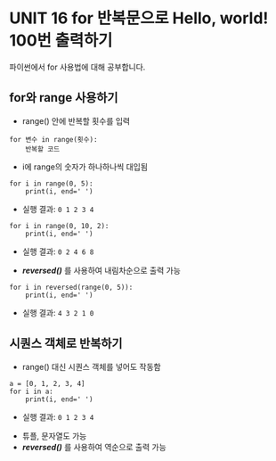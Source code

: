# UNIT 16 for 반복문으로 Hello, world! 100번 출력하기
파이썬에서 for 사용법에 대해 공부합니다.

## for와 range 사용하기
- range() 안에 반복할 횟수를 입력
```
for 변수 in range(횟수):
    반복할 코드
```
- i에 range의 숫자가 하나하나씩 대입됨
```
for i in range(0, 5):
    print(i, end=' ')
```
* 실행 결과: `0 1 2 3 4`

```
for i in range(0, 10, 2):
    print(i, end=' ')
```
* 실행 결과: `0 2 4 6 8`

- ***reversed()*** 를 사용하여 내림차순으로 출력 가능
```
for i in reversed(range(0, 5)):
    print(i, end=' ')
```
* 실행 결과: `4 3 2 1 0`

## 시퀀스 객체로 반복하기
- range() 대신 시퀀스 객체를 넣어도 작동함
```
a = [0, 1, 2, 3, 4]
for i in a:
    print(i, end=' ')
```
* 실행 결과: `0 1 2 3 4`
- 튜플, 문자열도 가능
- ***reversed()*** 를 사용하여 역순으로 출력 가능

